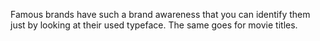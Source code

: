 Famous brands have such a brand awareness that you can identify them just by looking at their used typeface. The same goes for movie titles.